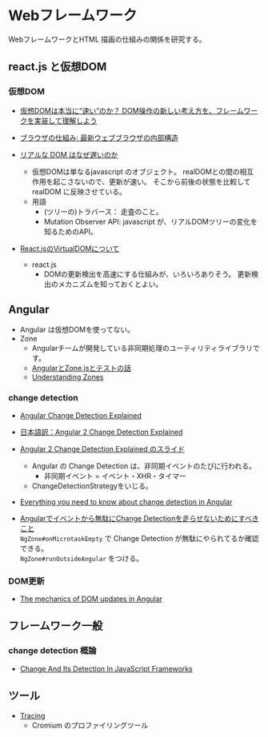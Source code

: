 # Webフレームワーク
WebフレームワークとHTML 描画の仕組みの関係を研究する。

## react.js と仮想DOM
### 仮想DOM
- [仮想DOMは本当に“速い”のか？ DOM操作の新しい考え方を、フレームワークを実装して理解しよう](https://employment.en-japan.com/engineerhub/entry/2020/02/18/103000)
- [ブラウザの仕組み: 最新ウェブブラウザの内部構造](https://www.html5rocks.com/ja/tutorials/internals/howbrowserswork/)
- [リアルな DOM はなぜ遅いのか](https://blog.dodgson.org/b/2014/12/11/why-is-real-dom-slow/)
    - 仮想DOMは単なるjavascript のオブジェクト。
      realDOMとの間の相互作用を起こさないので、更新が速い。
      そこから前後の状態を比較して realDOM に反映させている。
    - 用語
        - (ツリーの)トラバース： 走査のこと。
        - Mutation Observer API: javascript が、リアルDOMツリーの変化を知るためのAPI。
    
- [React.jsのVirtualDOMについて](https://qiita.com/koba04/items/de79f158cd1f59ba5d20)
    - react.js
        - DOMの更新検出を高速にする仕組みが、いろいろありそう。
          更新検出のメカニズムを知っておくとよい。

## Angular
- Angular は仮想DOMを使ってない。
- Zone
    - Angularチームが開発している非同期処理のユーティリティライブラリです。
    - [AngularとZone.jsとテストの話](https://qiita.com/Quramy/items/83f4fbc6755309f78ad2)
    - [Understanding Zones](https://blog.thoughtram.io/angular/2016/01/22/understanding-zones.html)

### change detection
- [Angular Change Detection Explained](https://blog.thoughtram.io/angular/2016/02/22/angular-2-change-detection-explained.html)
- [日本語訳：Angular 2 Change Detection Explained](https://qiita.com/lacolaco/items/523d96ddbfe55c4e6949)
- [Angular 2 Change Detection Explained のスライド](http://pascalprecht.github.io/slides/angular-2-change-detection-explained/#/91)
    - Angular の Change Detection は、非同期イベントのたびに行われる。
        - 非同期イベント = イベント・XHR・タイマー
    - ChangeDetectionStrategyをいじる。
- [Everything you need to know about change detection in Angular](https://indepth.dev/everything-you-need-to-know-about-change-detection-in-angular/#change-detection-operations)

- [Angularでイベントから無駄にChange Detectionを走らせないためにすべきこと](https://qiita.com/ukyo/items/1775f5f09bbd9b5c2978) <br>
`NgZone#onMicrotaskEmpty` で Change Detection が無駄にやられてるか確認できる。 <br>
`NgZone#runOutsideAngular` をつける。

### DOM更新
- [The mechanics of DOM updates in Angular](https://indepth.dev/the-mechanics-of-dom-updates-in-angular/)


## フレームワーク一般
### change detection 概論
- [Change And Its Detection In JavaScript Frameworks](https://teropa.info/blog/2015/03/02/change-and-its-detection-in-javascript-frameworks.html)

## ツール
- [Tracing](http://www.chromium.org/developers/how-tos/trace-event-profiling-tool) 
    - Cromium のプロファイリングツール



